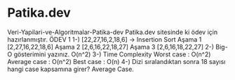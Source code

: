# Patika.dev
Veri-Yapilari-ve-Algoritmalar-Patika-dev
Patika.dev sitesinde ki ödev için hazırlanmıştır. ÖDEV 1 1-) [22,27,16,2,18,6] -> Insertion Sort Aşama 1 [2,27,16,22,18,6] Aşama 2 [2,6,16,22,18,27] Aşama 3 [2,6,16,18,22,27] 2-) Big-O gösterimini yazınız. O(n^2) 3-) Time Complexity Worst case : O(n^2) Average case : O(n^2) Best case : O(n) 4-) Dizi sıralandıktan sonra 18 sayısı hangi case kapsamına girer? Average Case.
